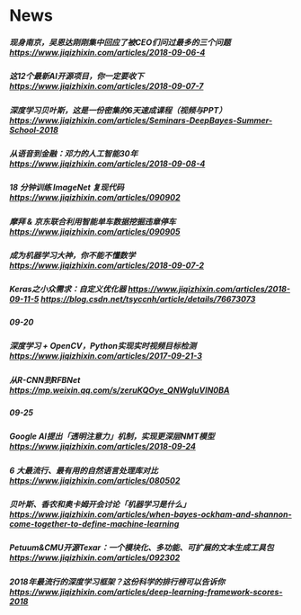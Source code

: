 # News
##### 现身南京，吴恩达刚刚集中回应了被CEO们问过最多的三个问题 https://www.jiqizhixin.com/articles/2018-09-06-4  
##### 这12个最新AI开源项目，你一定要收下 https://www.jiqizhixin.com/articles/2018-09-07-7  
##### 深度学习贝叶斯，这是一份密集的6天速成课程（视频与PPT） https://www.jiqizhixin.com/articles/Seminars-DeepBayes-Summer-School-2018  
##### 从语音到金融：邓力的人工智能30年  https://www.jiqizhixin.com/articles/2018-09-08-4  
##### 18 分钟训练 ImageNet 复现代码 https://www.jiqizhixin.com/articles/090902  
##### 摩拜 & 京东联合利用智能单车数据挖掘违章停车 https://www.jiqizhixin.com/articles/090905  
##### 成为机器学习大神，你不能不懂数学 https://www.jiqizhixin.com/articles/2018-09-07-2  
##### Keras之小众需求：自定义优化器 https://www.jiqizhixin.com/articles/2018-09-11-5  https://blog.csdn.net/tsyccnh/article/details/76673073      
##### 09-20  
##### 深度学习 + OpenCV，Python实现实时视频目标检测 https://www.jiqizhixin.com/articles/2017-09-21-3  
##### 从R-CNN到RFBNet https://mp.weixin.qq.com/s/zeruKQOye_QNWgluVIN0BA  
    
##### 09-25  
##### Google AI提出「透明注意力」机制，实现更深层NMT模型 https://www.jiqizhixin.com/articles/2018-09-24  
##### 6 大最流行、最有用的自然语言处理库对比 https://www.jiqizhixin.com/articles/080502  
##### 贝叶斯、香农和奥卡姆开会讨论「机器学习是什么」 https://www.jiqizhixin.com/articles/when-bayes-ockham-and-shannon-come-together-to-define-machine-learning  
##### Petuum&CMU开源Texar：一个模块化、多功能、可扩展的文本生成工具包 https://www.jiqizhixin.com/articles/092302  
##### 2018年最流行的深度学习框架？这份科学的排行榜可以告诉你 https://www.jiqizhixin.com/articles/deep-learning-framework-scores-2018  
